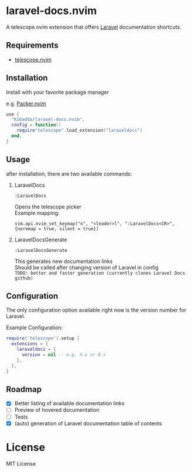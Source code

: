 # laravel-docs.nvim

A telescope.nvim extension that offers [Laravel](https://laravel.com/docs) documentation shortcuts.

## Requirements
 - [telescope.nvim](https://github.com/nvim-telescope/telescope.nvim)

## Installation
Install with your favorite package manager

e.g. [Packer.nvim](https://github.com/wbthomason/packer.nvim)
```lua
use {
  "Kibadda/laravel-docs.nvim",
  config = function()
    require"telescope".load_extension("laraveldocs")
  end,
}
```

## Usage
after installation, there are two available commands:
1. LaravelDocs
    ```
    :LaravelDocs
    ```
    Opens the telescope picker \
    Example mapping:
    ```
    vim.api.nvim_set_keymap("n", "<leader>l", ":LaravelDocs<CR>", {noremap = true, silent = true})
    ```
1. LaravelDocsGenerate
    ```
    :LaravelDocsGenerate
    ```
    This generates new documentation links \
    Should be called after changing version of Laravel in config \
    `TODO: better and faster generation (currently clones Laravel Docs github)` 

## Configuration
The only configuration option available right now is the version number for Laravel.

Example Configuration:
```lua
require('telescope').setup {
  extensions = {
    laraveldocs = {
      version = nil -- e.g. 9.x or 8.x
    },
  },
}
```

## Roadmap
 - [x] Better listing of available documentation links
 - [ ] Preview of hovered documentation
 - [ ] Tests
 - [x] (auto) generation of Laravel documentation table of contents

# License
MIT License
